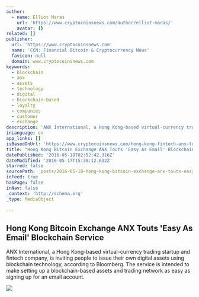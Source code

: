 ```yaml
---
author:
  - name: Elliot Maras
    url: 'https://www.cryptocoinsnews.com/author/elliot-maras/'
    avatar: {}
related: []
publisher:
  url: 'https://www.cryptocoinsnews.com'
  name: 'CCN: Financial Bitcoin & Cryptocurrency News'
  favicon: null
  domain: www.cryptocoinsnews.com
keywords:
  - blockchain
  - anx
  - assets
  - technology
  - digital
  - blockchain-based
  - loyalty
  - companies
  - customer
  - exchange
description: 'ANX International, a Hong Kong-based virtual-currency trading startup and fintech company, is inviting people to issue their own digital assets using blockchain technology, according to Bloomberg. The service is intended to make setting up a blockchain-based assets and trading network as easy as signing up for an email account.'
inLanguage: en
app_links: []
isBasedOnUrl: 'https://www.cryptocoinsnews.com/hong-kong-fintech-anx-touts-easy-as-email-blockchain-exchange/'
title: "Hong Kong Bitcoin Exchange ANX Touts 'Easy As Email' Blockchain Service"
datePublished: '2016-05-18T02:52:42.316Z'
dateModified: '2016-05-17T15:38:12.632Z'
starred: false
sourcePath: _posts/2016-05-18-hong-kong-bitcoin-exchange-anx-touts-easy-as-email-blockch.md
inFeed: true
hasPage: false
inNav: false
_context: 'http://schema.org'
_type: MediaObject

---
```

<article style=""><h1>Hong Kong Bitcoin Exchange ANX Touts 'Easy As Email' Blockchain Service</h1><p>ANX International, a Hong Kong-based virtual-currency trading startup and fintech company, is inviting people to issue their own digital assets using blockchain technology, according to Bloomberg. The service is intended to make setting up a blockchain-based assets and trading network as easy as signing up for an email account.</p><img src="https://www.cryptocoinsnews.com/wp-content/uploads/2016/02/Stack-of-blocks.jpg" /></article>